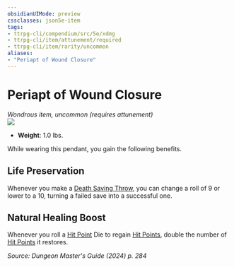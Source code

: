 ```yaml
---
obsidianUIMode: preview
cssclasses: json5e-item
tags:
- ttrpg-cli/compendium/src/5e/xdmg
- ttrpg-cli/item/attunement/required
- ttrpg-cli/item/rarity/uncommon
aliases: 
- "Periapt of Wound Closure"
---
```

# Periapt of Wound Closure
*Wondrous item, uncommon (requires attunement)*  
![](2-Mechanics/CLI/items/img/periapt-of-wound-closure.webp#right)

- **Weight**: 1.0 lbs.

While wearing this pendant, you gain the following benefits.

## Life Preservation

Whenever you make a [Death Saving Throw](2-Mechanics/CLI/rules/variant-rules/death-saving-throw-xphb.md), you can change a roll of 9 or lower to a 10, turning a failed save into a successful one.

## Natural Healing Boost

Whenever you roll a [Hit Point](2-Mechanics/CLI/rules/variant-rules/hit-points-xphb.md) Die to regain [Hit Points](2-Mechanics/CLI/rules/variant-rules/hit-points-xphb.md), double the number of [Hit Points](2-Mechanics/CLI/rules/variant-rules/hit-points-xphb.md) it restores.

*Source: Dungeon Master's Guide (2024) p. 284*